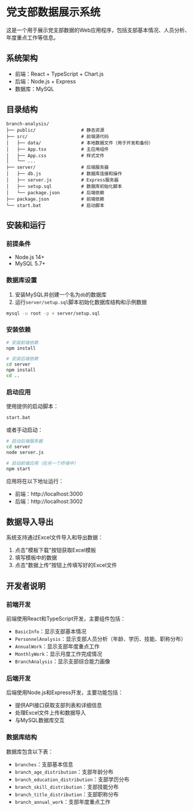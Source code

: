 # 党支部数据展示系统

这是一个用于展示党支部数据的Web应用程序，包括支部基本情况、人员分析、年度重点工作等信息。

## 系统架构

- 前端：React + TypeScript + Chart.js
- 后端：Node.js + Express
- 数据库：MySQL

## 目录结构

```
branch-analysis/
├── public/                 # 静态资源
├── src/                    # 前端源代码
│   ├── data/               # 本地数据文件（用于开发和备份）
│   ├── App.tsx             # 主应用组件
│   ├── App.css             # 样式文件
│   └── ...
├── server/                 # 后端服务器
│   ├── db.js               # 数据库连接和操作
│   ├── server.js           # Express服务器
│   ├── setup.sql           # 数据库初始化脚本
│   └── package.json        # 后端依赖
├── package.json            # 前端依赖
└── start.bat               # 启动脚本
```

## 安装和运行

### 前提条件

- Node.js 14+
- MySQL 5.7+

### 数据库设置

1. 安装MySQL并创建一个名为`db`的数据库
2. 运行`server/setup.sql`脚本初始化数据库结构和示例数据

```bash
mysql -u root -p < server/setup.sql
```

### 安装依赖

```bash
# 安装前端依赖
npm install

# 安装后端依赖
cd server
npm install
cd ..
```

### 启动应用

使用提供的启动脚本：

```bash
start.bat
```

或者手动启动：

```bash
# 启动后端服务器
cd server
node server.js

# 启动前端应用（在另一个终端中）
npm start
```

应用将在以下地址运行：
- 前端：http://localhost:3000
- 后端：http://localhost:3002

## 数据导入导出

系统支持通过Excel文件导入和导出数据：

1. 点击"模板下载"按钮获取Excel模板
2. 填写模板中的数据
3. 点击"数据上传"按钮上传填写好的Excel文件

## 开发者说明

### 前端开发

前端使用React和TypeScript开发，主要组件包括：

- `BasicInfo`：显示支部基本情况
- `PersonnelAnalysis`：显示支部人员分析（年龄、学历、技能、职称分布）
- `AnnualWork`：显示支部年度重点工作
- `MonthlyWork`：显示月度工作完成情况
- `BranchAnalysis`：显示支部综合能力画像

### 后端开发

后端使用Node.js和Express开发，主要功能包括：

- 提供API接口获取支部列表和详细信息
- 处理Excel文件上传和数据导入
- 与MySQL数据库交互

### 数据库结构

数据库包含以下表：

- `branches`：支部基本信息
- `branch_age_distribution`：支部年龄分布
- `branch_education_distribution`：支部学历分布
- `branch_skill_distribution`：支部技能分布
- `branch_title_distribution`：支部职称分布
- `branch_annual_work`：支部年度重点工作
